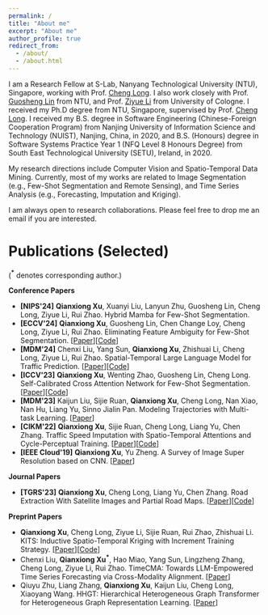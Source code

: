 ```yaml
---
permalink: /
title: "About me"
excerpt: "About me"
author_profile: true
redirect_from: 
  - /about/
  - /about.html
---
```


I am a Research Fellow at S-Lab, Nanyang Technological University (NTU), Singapore, working with Prof. [Cheng Long](https://personal.ntu.edu.sg/c.long/). I also work closely with Prof. [Guosheng Lin](https://guosheng.github.io/) from NTU, and Prof. [Ziyue Li](https://bonaldli.github.io/) from University of Cologne.
I received my Ph.D degree from NTU, Singapore, supervised by Prof. [Cheng Long](https://personal.ntu.edu.sg/c.long/). I received my B.S. degree in Software Engineering (Chinese-Foreign Cooperation Program) from Nanjing University of Information Science and Technology (NUIST), Nanjing, China, in 2020, and B.S. (Honours) degree in Software Systems Practice Year 1 (NFQ Level 8 Honours Degree) from South East Technological University (SETU), Ireland, in 2020.

My research directions include Computer Vision and Spatio-Temporal Data Mining. Currently, most of my works are related to Image Segmentation (e.g., Few-Shot Segmentation and Remote Sensing), and Time Series Analysis (e.g., Forecasting, Imputation and Kriging).

I am always open to research collaborations. Please feel free to drop me an email if you are interested.

Publications (Selected)
======
(**<sup>*</sup>** denotes corresponding author.)

**Conference Papers**
- **[NIPS'24]** **Qianxiong Xu**, Xuanyi Liu, Lanyun Zhu, Guosheng Lin, Cheng Long, Ziyue Li, Rui Zhao. Hybrid Mamba for Few-Shot Segmentation.
- **[ECCV'24]** **Qianxiong Xu**, Guosheng Lin, Chen Change Loy, Cheng Long, Ziyue Li, Rui Zhao. Eliminating Feature Ambiguity for Few-Shot Segmentation. [[Paper](https://arxiv.org/abs/2407.09842)][[Code](https://github.com/Sam1224/AENet)]
- **[MDM'24]** Chenxi Liu, Yang Sun, **Qianxiong Xu**, Zhishuai Li, Cheng Long, Ziyue Li, Rui Zhao. Spatial-Temporal Large Language Model for Traffic Prediction. [[Paper](https://arxiv.org/pdf/2401.10134)][[Code](https://github.com/ChenxiLiu-HNU/ST-LLM)]
- **[ICCV'23]** **Qianxiong Xu**, Wenting Zhao, Guosheng Lin, Cheng Long. Self-Calibrated Cross Attention Network for Few-Shot Segmentation. [[Paper](https://arxiv.org/abs/2308.09294)][[Code](https://github.com/Sam1224/SCCAN)]
- **[MDM'23]** Kaijun Liu, Sijie Ruan, **Qianxiong Xu**, Cheng Long, Nan Xiao, Nan Hu, Liang Yu, Sinno Jialin Pan. Modeling Trajectories with Multi-task Learning. [[Paper](https://www.cse.cuhk.edu.hk/~sinnopan/publications/[MDM22]Modeling%20Trajectories%20with%20Multi-task%20Learning.pdf)]
- **[CIKM'22]** **Qianxiong Xu**, Sijie Ruan, Cheng Long, Liang Yu, Chen Zhang. Traffic Speed Imputation with Spatio-Temporal Attentions and Cycle-Perceptual Training. [[Paper](https://dl.acm.org/doi/abs/10.1145/3511808.3557480)][[Code](https://github.com/Sam1224/STCPA)]
- **[IEEE Cloud'19]** **Qianxiong Xu**, Yu Zheng. A Survey of Image Super Resolution based on CNN. [[Paper](https://eudl.eu/pdf/10.1007/978-3-030-48513-9_15)]

**Journal Papers**

- **[TGRS'23]** **Qianxiong Xu**, Cheng Long, Liang Yu, Chen Zhang. Road Extraction With Satellite Images and Partial Road Maps. [[Paper](https://ieeexplore.ieee.org/abstract/document/10081487)][[Code](https://github.com/Sam1224/P2CNet)]

**Preprint Papers**

- **Qianxiong Xu**, Cheng Long, Ziyue Li, Sijie Ruan, Rui Zhao, Zhishuai Li. KITS: Inductive Spatio-Temporal Kriging with Increment Training Strategy. [[Paper](https://arxiv.org/pdf/2311.02565)][[Code](https://github.com/Sam1224/KITS)]
- Chenxi Liu, **Qianxiong Xu<sup>\*</sup>**, Hao Miao, Yang Sun, Lingzheng Zhang, Cheng Long, Ziyue Li, Rui Zhao. TimeCMA: Towards LLM-Empowered Time Series Forecasting via Cross-Modality Alignment. [[Paper](https://arxiv.org/pdf/2406.01638)]
- Qiuyu Zhu, Liang Zhang, **Qianxiong Xu**, Kaijun Liu, Cheng Long, Xiaoyang Wang. HHGT: Hierarchical Heterogeneous Graph Transformer for Heterogeneous Graph Representation Learning. [[Paper](https://arxiv.org/pdf/2407.13158)]
